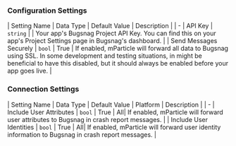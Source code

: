 

### Configuration Settings

| Setting Name |  Data Type    | Default Value  | Description |
| -
| API Key | `string` | <unset> | Your app's Bugsnag Project API Key.  You can find this on your app's Project Settings page in Bugsnag's dashboard. |
| Send Messages Securely | `bool` | True | If enabled, mParticle will forward all data to Bugsnag using SSL.  In some development and testing situations, in might be beneficial to have this disabled, but it should always be enabled before your app goes live. |


### Connection Settings

| Setting Name |  Data Type    | Default Value | Platform | Description |
| -
| Include User Attributes | `bool` | True | All| If enabled, mParticle will forward user attributes to Bugsnag in crash report messages. |
| Include User Identities | `bool` | True | All| If enabled, mParticle will forward user identity information to Bugsnag in crash report messages. |
